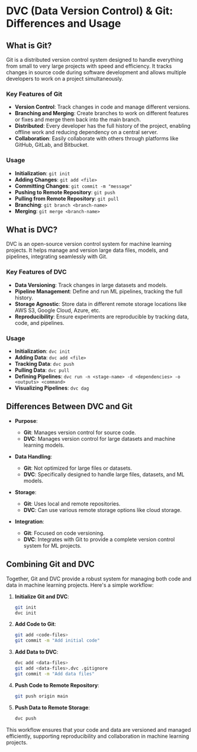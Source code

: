 # DVC (Data Version Control) & Git: Differences and Usage

## What is Git?

Git is a distributed version control system designed to handle everything from small to very large projects with speed and efficiency. It tracks changes in source code during software development and allows multiple developers to work on a project simultaneously.

### Key Features of Git
- **Version Control**: Track changes in code and manage different versions.
- **Branching and Merging**: Create branches to work on different features or fixes and merge them back into the main branch.
- **Distributed**: Every developer has the full history of the project, enabling offline work and reducing dependency on a central server.
- **Collaboration**: Easily collaborate with others through platforms like GitHub, GitLab, and Bitbucket.

### Usage
- **Initialization**: `git init`
- **Adding Changes**: `git add <file>`
- **Committing Changes**: `git commit -m "message"`
- **Pushing to Remote Repository**: `git push`
- **Pulling from Remote Repository**: `git pull`
- **Branching**: `git branch <branch-name>`
- **Merging**: `git merge <branch-name>`

## What is DVC?

DVC is an open-source version control system for machine learning projects. It helps manage and version large data files, models, and pipelines, integrating seamlessly with Git.

### Key Features of DVC
- **Data Versioning**: Track changes in large datasets and models.
- **Pipeline Management**: Define and run ML pipelines, tracking the full history.
- **Storage Agnostic**: Store data in different remote storage locations like AWS S3, Google Cloud, Azure, etc.
- **Reproducibility**: Ensure experiments are reproducible by tracking data, code, and pipelines.

### Usage
- **Initialization**: `dvc init`
- **Adding Data**: `dvc add <file>`
- **Tracking Data**: `dvc push`
- **Pulling Data**: `dvc pull`
- **Defining Pipelines**: `dvc run -n <stage-name> -d <dependencies> -o <outputs> <command>`
- **Visualizing Pipelines**: `dvc dag`

## Differences Between DVC and Git

- **Purpose**: 
  - **Git**: Manages version control for source code.
  - **DVC**: Manages version control for large datasets and machine learning models.
  
- **Data Handling**:
  - **Git**: Not optimized for large files or datasets.
  - **DVC**: Specifically designed to handle large files, datasets, and ML models.

- **Storage**:
  - **Git**: Uses local and remote repositories.
  - **DVC**: Can use various remote storage options like cloud storage.

- **Integration**:
  - **Git**: Focused on code versioning.
  - **DVC**: Integrates with Git to provide a complete version control system for ML projects.

## Combining Git and DVC

Together, Git and DVC provide a robust system for managing both code and data in machine learning projects. Here's a simple workflow:

1. **Initialize Git and DVC**:
    ```bash
    git init
    dvc init
    ```

2. **Add Code to Git**:
    ```bash
    git add <code-files>
    git commit -m "Add initial code"
    ```

3. **Add Data to DVC**:
    ```bash
    dvc add <data-files>
    git add <data-files>.dvc .gitignore
    git commit -m "Add data files"
    ```

4. **Push Code to Remote Repository**:
    ```bash
    git push origin main
    ```

5. **Push Data to Remote Storage**:
    ```bash
    dvc push
    ```

This workflow ensures that your code and data are versioned and managed efficiently, supporting reproducibility and collaboration in machine learning projects.



